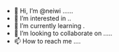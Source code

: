 - 👋 Hi, I’m @neiwi ......
- 👀 I’m interested in ..
- 🌱 I’m currently learning .
- 💞️ I’m looking to collaborate on .....
- 📫 How to reach me ....

<!---
neiwi/neiwi is a ✨ special ✨ repository because its `README.md` (this file) appears on your GitHub profile.
You can click the Preview link to take a look at your changes.
--->
